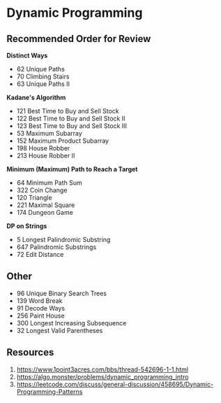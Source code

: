 # Dynamic Programming

## Recommended Order for Review
**Distinct Ways**
* 62 Unique Paths
* 70 Climbing Stairs
* 63 Unique Paths II

**Kadane's Algorithm**
* 121 Best Time to Buy and Sell Stock
* 122 Best Time to Buy and Sell Stock II
* 123 Best Time to Buy and Sell Stock III
* 53 Maximum Subarray
* 152	Maximum Product Subarray
* 198	House Robber
* 213	House Robber II

**Minimum (Maximum) Path to Reach a Target**
* 64 Minimum Path Sum
* 322 Coin Change
* 120 Triangle
* 221 Maximal Square
* 174	Dungeon Game

**DP on Strings** 
* 5	Longest Palindromic Substring
* 647	Palindromic Substrings
* 72 Edit Distance

## Other
* 96 Unique Binary Search Trees
* 139	Word Break
* 91 Decode Ways
* 256 Paint House
* 300 Longest Increasing Subsequence
* 32 Longest Valid Parentheses

## Resources
1. https://www.1point3acres.com/bbs/thread-542696-1-1.html
2. https://algo.monster/problems/dynamic_programming_intro
3. https://leetcode.com/discuss/general-discussion/458695/Dynamic-Programming-Patterns
